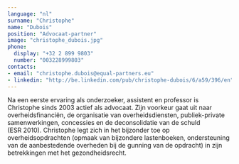 ```yaml
---
language: "nl"
surname: "Christophe"
name: "Dubois"
position: "Advocaat-partner"
image: "christophe_dubois.jpg"
phone:
  display: "+32 2 899 9803"
  number: "003228999803"
contacts:
- email: "christophe.dubois@equal-partners.eu"
- linkedin: "http://be.linkedin.com/pub/christophe-dubois/6/a59/396/en"
---
```

Na een eerste ervaring als onderzoeker, assistent en professor is Christophe sinds 2003 actief als advocaat. Zijn voorkeur gaat uit naar overheidsfinanciën, de organisatie van overheidsdiensten, publiek-private samenwerkingen, concessies en de deconsolidatie van de schuld (ESR 2010). Christophe legt zich in het bijzonder toe op overheidsopdrachten (opmaak van bijzondere lastenboeken, ondersteuning van de aanbestedende overheden bij de gunning van de opdracht) in zijn betrekkingen met het gezondheidsrecht.